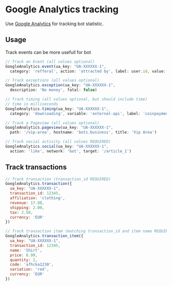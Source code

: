 # Google Analytics tracking

Use [Google Analytics](https://analytics.google.com/analytics/web/) for tracking bot statistic.

## Usage

Track  events can be more usefull for bot

```javascript
// Track an Event (all values optional)
GoogleAnalytics.event(ua_key: "UA-XXXXXX-1",
  category: 'refferal', action: 'attracted by', label: user.id, value: 1)
```



```javascript
// Track exceptions (all values optional)
GoogleAnalytics.exception(ua_key: "UA-XXXXXX-1",
  description: 'No money', fatal: false)
```



```javascript
// Track timing (all values optional, but should include time)
// time in milliseconds
GoogleAnalytics.timing(ua_key: "UA-XXXXXX-1",
  category: 'downloading', variable: 'external-api', label: 'coinpayments', time: 50)
```



```javascript
// Track a Pageview (all values optional)
GoogleAnalytics.pageview(ua_key: "UA-XXXXXX-1",
  path: '/vip-area', hostname: 'bots.business', title: 'Vip Area')
```



```javascript
// Track social activity (all values REQUIRED)
GoogleAnalytics.social(ua_key: "UA-XXXXXX-1",
  action: 'like', network: 'bot', target: '/article_1')
```

## Track transactions

```javascript
// Track transaction (transaction_id REQUIRED)
GoogleAnalytics.transaction({
  ua_key: "UA-XXXXXX-1",
  transaction_id: 12345,
  affiliation: 'clothing',
  revenue: 17.98,
  shipping: 2.00,
  tax: 2.50,
  currency: 'EUR'
})
```



```javascript
// Track transaction item (matching transaction_id and item name REQUIRED)
GoogleAnalytics.transaction_item({
  ua_key: "UA-XXXXXX-1",
  transaction_id: 12345,
  name: 'Shirt',
  price: 8.99,
  quantity: 2,
  code: 'afhcka1230',
  variation: 'red',
  currency: 'EUR'
})
```



